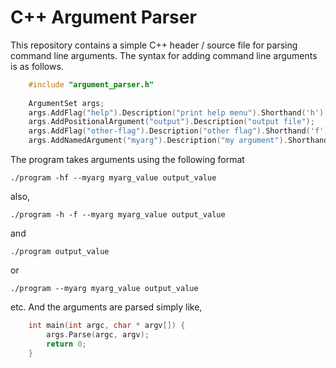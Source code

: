 C++ Argument Parser
===================

This repository contains a simple C++ header / source file for parsing command
line arguments.  The syntax for adding command line arguments is as follows.

```c++
    #include "argument_parser.h"
    
    ArgumentSet args;
    args.AddFlag("help").Description("print help menu").Shorthand('h');
    args.AddPositionalArgument("output").Description("output file");
    args.AddFlag("other-flag").Description("other flag").Shorthand('f');
    args.AddNamedArgument("myarg").Description("my argument").Shorthand('m');
```

The program takes arguments using the following format

    ./program -hf --myarg myarg_value output_value

also,

    ./program -h -f --myarg myarg_value output_value

and

    ./program output_value

or
    
    ./program --myarg myarg_value output_value
    
etc.  And the arguments are parsed simply like,

```c++
    int main(int argc, char * argv[]) {
        args.Parse(argc, argv);
        return 0;
    }
